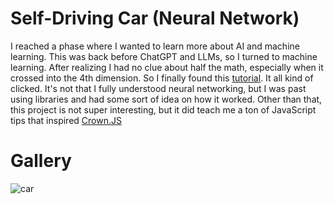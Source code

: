 # Self-Driving Car (Neural Network)

I reached a phase where I wanted to learn more about AI and machine learning. This was back before ChatGPT and LLMs, so I turned to machine learning. After realizing I had no clue about half the math, especially when it crossed into the 4th dimension. So I finally found this [tutorial](https://www.youtube.com/watch?v=NkI9ia2cLhc&list=PLB0Tybl0UNfYoJE7ZwsBQoDIG4YN9ptyY). It all kind of clicked. It's not that I fully understood neural networking, but I was past using libraries and had some sort of idea on how it worked. Other than that, this project is not super interesting, but it did teach me a ton of JavaScript tips that inspired [Crown.JS](https://github.com/KingstumusPrime/--Crown.JS/)

# Gallery

![car](https://github.com/user-attachments/assets/b229d49b-5830-4036-9b23-6d0f853a1404)
